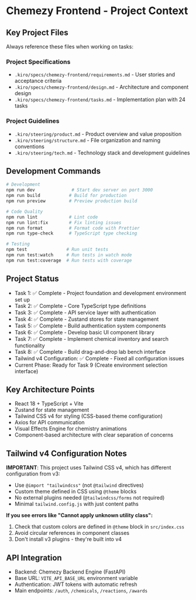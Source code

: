 # Chemezy Frontend - Project Context

## Key Project Files
Always reference these files when working on tasks:

### Project Specifications
- `.kiro/specs/chemezy-frontend/requirements.md` - User stories and acceptance criteria  
- `.kiro/specs/chemezy-frontend/design.md` - Architecture and component design
- `.kiro/specs/chemezy-frontend/tasks.md` - Implementation plan with 24 tasks

### Project Guidelines
- `.kiro/steering/product.md` - Product overview and value proposition
- `.kiro/steering/structure.md` - File organization and naming conventions
- `.kiro/steering/tech.md` - Technology stack and development guidelines

## Development Commands
```bash
# Development
npm run dev              # Start dev server on port 3000
npm run build           # Build for production
npm run preview         # Preview production build

# Code Quality
npm run lint            # Lint code
npm run lint:fix        # Fix linting issues
npm run format          # Format code with Prettier
npm run type-check      # TypeScript type checking

# Testing
npm test               # Run unit tests
npm run test:watch     # Run tests in watch mode
npm run test:coverage  # Run tests with coverage
```

## Project Status
- Task 1: ✅ Complete - Project foundation and development environment set up
- Task 2: ✅ Complete - Core TypeScript type definitions
- Task 3: ✅ Complete - API service layer with authentication
- Task 4: ✅ Complete - Zustand stores for state management
- Task 5: ✅ Complete - Build authentication system components
- Task 6: ✅ Complete - Develop basic UI component library
- Task 7: ✅ Complete - Implement chemical inventory and search functionality
- Task 8: ✅ Complete - Build drag-and-drop lab bench interface
- Tailwind v4 Configuration: ✅ Complete - Fixed all configuration issues
- Current Phase: Ready for Task 9 (Create environment selection interface)

## Key Architecture Points
- React 18 + TypeScript + Vite
- Zustand for state management
- Tailwind CSS v4 for styling (CSS-based theme configuration)
- Axios for API communication
- Visual Effects Engine for chemistry animations
- Component-based architecture with clear separation of concerns

## Tailwind v4 Configuration Notes
**IMPORTANT**: This project uses Tailwind CSS v4, which has different configuration from v3:
- Use `@import "tailwindcss"` (not `@tailwind` directives)
- Custom theme defined in CSS using `@theme` blocks
- No external plugins needed (`@tailwindcss/forms` not required)
- Minimal `tailwind.config.js` with just content paths

**If you see errors like "Cannot apply unknown utility class":**
1. Check that custom colors are defined in `@theme` block in `src/index.css`
2. Avoid circular references in component classes
3. Don't install v3 plugins - they're built into v4

## API Integration
- Backend: Chemezy Backend Engine (FastAPI)
- Base URL: `VITE_API_BASE_URL` environment variable
- Authentication: JWT tokens with automatic refresh
- Main endpoints: `/auth`, `/chemicals`, `/reactions`, `/awards`